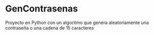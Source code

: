 # GenContrasenas
Proyecto en Python con un algoritmo que genera aleatoriamente una contraseña o una cadena de 15 caracteres 
